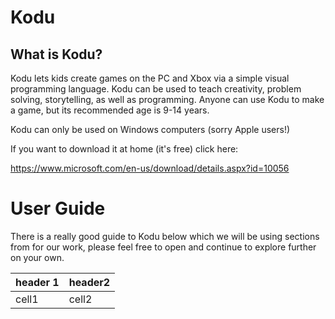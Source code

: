 # Kodu  

## What is Kodu?

Kodu lets kids create games on the PC and Xbox via a simple visual programming language. Kodu can be used to teach creativity, problem solving, storytelling, as well as programming. Anyone can use Kodu to make a game, but its recommended age is 9-14 years. 

Kodu can only be used on Windows computers (sorry Apple users!) 

If you want to download it at home (it's free) click here: 

https://www.microsoft.com/en-us/download/details.aspx?id=10056 


# User Guide 

There is a really good guide to Kodu below which we will be using sections from for our work, please feel free to open and continue to explore further on your own.




|header 1|header2|
|-------|------|
|cell1 | cell2|
